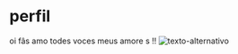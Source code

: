 # perfil
oi fâs amo todes voces meus amore s !!
![texto-alternativo](https://www.google.com/url?sa=i&url=https%3A%2F%2Ftwitter.com%2FYvesPursuer%2Fstatus%2F1557745389624705026&psig=AOvVaw32PaNV6Asq15BXqqdlXqjW&ust=1693651856642000&source=images&cd=vfe&opi=89978449&ved=0CBAQjRxqFwoTCOCGx6qfiYEDFQAAAAAdAAAAABAD
)

